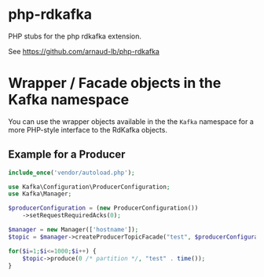 # php-rdkafka

PHP stubs for the php rdkafka extension.

See https://github.com/arnaud-lb/php-rdkafka

# Wrapper / Facade objects in the Kafka namespace

You can use the wrapper objects available in the the `Kafka` namespace for a more PHP-style interface to the RdKafka
objects.

## Example for a Producer

```php
include_once('vendor/autoload.php');

use Kafka\Configuration\ProducerConfiguration;
use Kafka\Manager;

$producerConfiguration = (new ProducerConfiguration())
    ->setRequestRequiredAcks(0);

$manager = new Manager(['hostname']);
$topic = $manager->createProducerTopicFacade("test", $producerConfiguration);

for($i=1;$i<=1000;$i++) {
    $topic->produce(0 /* partition */, "test" . time());
}
```
